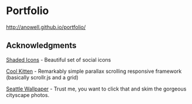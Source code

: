 Portfolio
=========

http://anowell.github.io/portfolio/




Acknowledgments
---------------

[Shaded Icons](http://www.designbolts.com/2013/09/08/40-free-shaded-social-media-icons/) - Beautiful set of social icons

[Cool Kitten](http://www.jalxob.com/cool-kitten/) - Remarkably simple parallax scrolling responsive framework (basically scrollr.js and a grid)

[Seattle Wallpaper](http://www.pixolo.it/2012/11/raccolta-sfondi-citta-metropolitane-mondiali-alta-risoluzione/) - Trust me, you want to click that and skim the gorgeous cityscape photos.
